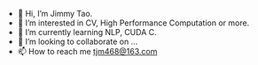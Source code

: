- 👋 Hi, I’m Jimmy Tao.
- 👀 I’m interested in CV, High Performance Computation or more.
- 🌱 I’m currently learning NLP, CUDA C.
- 💞️ I’m looking to collaborate on ...
- 📫 How to reach me tjm468@163.com

<!---
ttjjmm/ttjjmm is a ✨ special ✨ repository because its `README.md` (this file) appears on your GitHub profile.
You can click the Preview link to take a look at your changes.
--->
